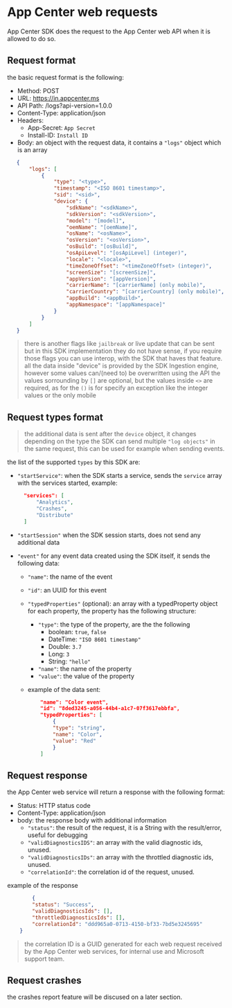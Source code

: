 # App Center web requests

App Center SDK does the request to the App Center web API when it is allowed to do so.

## Request format

the basic request format is the following:

- Method: POST
- URL: <https://in.appcenter.ms>
- API Path: /logs?api-version=1.0.0
- Content-Type: application/json
- Headers:
  - App-Secret: `App Secret`
  - Install-ID: `Install ID`
- Body: an object with the request data, it contains a `"logs"` object which is an array

 ```json
    {
        "logs": [
            {
                "type": "<type>",
                "timestamp": "<ISO 8601 timestamp>",
                "sid": "<sid>",
                "device": {
                    "sdkName": "<sdkName>",
                    "sdkVersion": "<sdkVersion>",
                    "model": "[model]",
                    "oemName": "[oemName]",
                    "osName": "<osName>",
                    "osVersion": "<osVersion>",
                    "osBuild": "[osBuild]",
                    "osApiLevel": "[osApiLevel] (integer)",
                    "locale": "<locale>",
                    "timeZoneOffset": "<timeZoneOffset> (integer)",
                    "screenSize": "[screenSize]",
                    "appVersion": "[appVersion]",
                    "carrierName": "[carrierName] (only mobile)",
                    "carrierCountry": "[carrierCountry] (only mobile)",
                    "appBuild": "<appBuild>",
                    "appNamespace": "[appNamespace]"
                }
            }
        ]
    }
 ```

 > there is another flags like `jailbreak` or live update that can be sent but in this
SDK implementation they do not have sense, if you require those flags you can use interop,
with the SDK that haves that feature.
> all the data inside "device" is provided by the SDK Ingestion engine, however some
values can/(need to) be overwritten using the API
> the values sorrounding by `[]` are optional, but the values inside `<>` are required,
as for the `()` is for specify an exception like the integer values or the only mobile

## Request types format

> the additional data is sent after the `device` object, it changes depending on the type
> the SDK can send multiple `"log objects"` in the same request, this can be used for
example when sending events.

the list of the supported `types` by this SDK are:

- `"startService"`: when the SDK starts a service, sends the `service` array with the
  services started, example:

  ```json
    "services": [
        "Analytics",
        "Crashes",
        "Distribute"
    ]
  ```

- `"startSession"` when the SDK session starts, does not send any additional data
- `"event"` for any event data created using the SDK itself, it sends the following data:
  - `"name"`: the name of the event
  - `"id"`: an UUID for this event
  - `"typedProperties"` (optional): an array with a typedProperty object for each property,
  the property has the following structure:
    - `"type"`: the type of the property, are the the following
      - boolean: `true`, `false`
      - DateTime: `"ISO 8601 timestamp"`
      - Double: `3.7`
      - Long: `3`
      - String: `"hello"`
    - `"name"`: the name of the property
    - `"value"`: the value of the property
  - example of the data sent:

    ```json
        "name": "Color event",
        "id": "8ded3245-a056-44b4-a1c7-07f3617ebbfa",
        "typedProperties": [
            {
            "type": "string",
            "name": "Color",
            "value": "Red"
            }
        ]
    ```

## Request response

the App Center web service will return a response with the following format:

- Status: HTTP status code
- Content-Type: application/json
- body: the response body with additional information
  - `"status"`: the result of the request, it is a String with the result/error,
    useful for debugging
  - `"validDiagnosticsIDS"`: an array with the valid diagnostic ids, unused.
  - `"validDiagnosticsIDs"`: an array with the throttled diagnostic ids, unused.
  - `"correlationId"`: the correlation id of the request, unused.

example of the response

```json
        {
        "status": "Success",
        "validDiagnosticsIds": [],
        "throttledDiagnosticsIds": [],
        "correlationId": "ddd965a0-0713-4150-bf33-7bd5e3245695"
    }
```

> the correlation ID is a GUID generated for each web request received by the App Center
  web services, for internal use and Microsoft support team.

## Request crashes

the crashes report feature will be discused on a later section.

